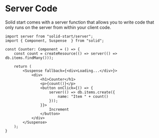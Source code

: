 # Server Code

Solid start comes with a server function that allows you to write code that only runs on the server from within your client code.

```tsx
import server from "solid-start/server";
import { Component, Suspense  } from "solid";

const Counter: Component = () => {
    const count = createResource(() => server(() => db.items.findMany()));

    return (
        <Suspense fallback={<div>Loading...</div>}>
            <div>
                <h1>Counter</h1>
                <p>{count()}</p>
                <button onClick={() => {
                    server(() => db.items.create({
                        name: "Item " + count()
                    }));
                }}>
                    Increment
                </button>
            </div>
        </Suspense>
    );
}

```
